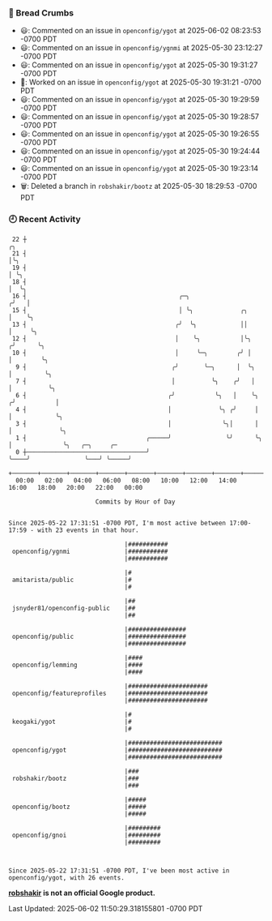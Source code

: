 ### 🍞 Bread Crumbs

 * 😃: Commented on an issue in `openconfig/ygot` at 2025-06-02 08:23:53 -0700 PDT
 * 😃: Commented on an issue in `openconfig/ygnmi` at 2025-05-30 23:12:27 -0700 PDT
 * 😃: Commented on an issue in `openconfig/ygot` at 2025-05-30 19:31:27 -0700 PDT
 * 👀: Worked on an issue in `openconfig/ygot` at 2025-05-30 19:31:21 -0700 PDT
 * 😃: Commented on an issue in `openconfig/ygot` at 2025-05-30 19:29:59 -0700 PDT
 * 😃: Commented on an issue in `openconfig/ygot` at 2025-05-30 19:28:57 -0700 PDT
 * 😃: Commented on an issue in `openconfig/ygot` at 2025-05-30 19:26:55 -0700 PDT
 * 😃: Commented on an issue in `openconfig/ygot` at 2025-05-30 19:24:44 -0700 PDT
 * 😃: Commented on an issue in `openconfig/ygot` at 2025-05-30 19:23:14 -0700 PDT
 * 🗑: Deleted a branch in `robshakir/bootz` at 2025-05-30 18:29:53 -0700 PDT

### 🕘 Recent Activity
```
 22 ┼                                                                        ╭╮
 21 ┤                                                                        │╰╮
 19 ┤                                                                        │ ╰╮
 18 ┤                                                                        │  ╰╮
 16 ┤                                          ╭─╮                          ╭╯   │
 15 ┤                                          │ ╰╮             ╭╮          │    ╰╮
 13 ┤                                         ╭╯  ╰╮            ││          │     ╰╮
 12 ┤                                         │    ╰╮           │╰╮        ╭╯      ╰╮
 10 ┤                                         │     ╰─╮        ╭╯ │        │        ╰╮
  9 ┤                                        ╭╯       ╰─╮      │  ╰╮       │         ╰╮
  7 ┤                                        │          ╰╮    ╭╯   │       │          ╰╮
  6 ┤                                       ╭╯           ╰╮   │    ╰╮     ╭╯           │
  4 ┤                                       │             ╰╮ ╭╯     │     │            ╰╮
  3 ┤                                       │              ╰╮│      │     │             ╰╮
  1 ┤                                 ╭─────╯               ╰╯      ╰╮    │              ╰╮   ╭─╮     ╭─
  0 ┼─────────────────────────────────╯                              ╰────╯               ╰───╯ ╰─────╯
    +───────+───────+───────+───────+───────+───────+───────+───────+───────+───────+───────+───────+────
  00:00   02:00   04:00   06:00   08:00   10:00   12:00   14:00   16:00   18:00   20:00   22:00   00:00   

						Commits by Hour of Day


Since 2025-05-22 17:31:51 -0700 PDT, I'm most active between 17:00-17:59 - with 23 events in that hour.

```



```
                                |###########
 openconfig/ygnmi               |###########
                                |###########

                                |#
 amitarista/public              |#
                                |#

                                |##
 jsnyder81/openconfig-public    |##
                                |##

                                |################
 openconfig/public              |################
                                |################

                                |####
 openconfig/lemming             |####
                                |####

                                |######################
 openconfig/featureprofiles     |######################
                                |######################

                                |#
 keogaki/ygot                   |#
                                |#

                                |##########################
 openconfig/ygot                |##########################
                                |##########################

                                |###
 robshakir/bootz                |###
                                |###

                                |#####
 openconfig/bootz               |#####
                                |#####

                                |#########
 openconfig/gnoi                |#########
                                |#########



Since 2025-05-22 17:31:51 -0700 PDT, I've been most active in openconfig/ygot, with 26 events.

```
**[robshakir](mailto:robjs@google.com) is not an official Google product.**  


Last Updated: 2025-06-02 11:50:29.318155801 -0700 PDT
